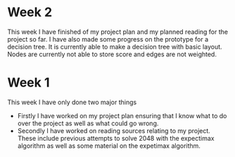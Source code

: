 # Week 2
This week I have finished of my project plan and my planned reading for the project so far.
I have also made some progress on the prototype for a decision tree. It is currently able to make a decision tree
with basic layout. Nodes are currently not able to store score and edges are not weighted.

# Week 1
This week I have only done two major things
 * Firstly I have worked on my project plan ensuring that I know what to do over the project as well as what could go wrong.
 * Secondly I have worked on reading sources relating to my project. These include previous attempts to solve 2048 with the
	  expectimax algorithm as well as some material on the expetimax algorithm.
